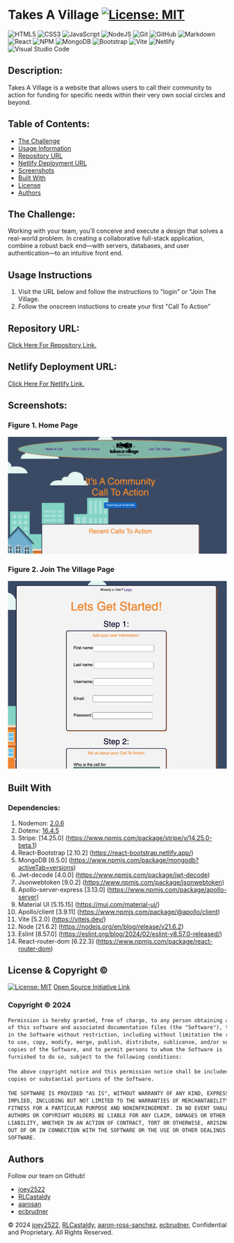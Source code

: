 # Takes A Village [![License: MIT](https://img.shields.io/badge/License-MIT-yellow.svg)](https://opensource.org/licenses/MIT)

![HTML5](https://img.shields.io/badge/html5-%23E34F26.svg?style=for-the-badge&logo=html5&logoColor=white)
![CSS3](https://img.shields.io/badge/css3-%231572B6.svg?style=for-the-badge&logo=css3&logoColor=white)
![JavaScript](https://img.shields.io/badge/javascript-%23323330.svg?style=for-the-badge&logo=javascript&logoColor=%23F7DF1E)
![NodeJS](https://img.shields.io/badge/node.js-6DA55F?style=for-the-badge&logo=node.js&logoColor=white)
![Git](https://img.shields.io/badge/git-%23F05033.svg?style=for-the-badge&logo=git&logoColor=white)
![GitHub](https://img.shields.io/badge/github-%23121011.svg?style=for-the-badge&logo=github&logoColor=white)
![Markdown](https://img.shields.io/badge/markdown-%23000000.svg?style=for-the-badge&logo=markdown&logoColor=white)
![React](https://img.shields.io/badge/react-%2320232a.svg?style=for-the-badge&logo=react&logoColor=%2361DAFB)
![NPM](https://img.shields.io/badge/NPM-%23CB3837.svg?style=for-the-badge&logo=npm&logoColor=white)
![MongoDB](https://img.shields.io/badge/MongoDB-%234ea94b.svg?style=for-the-badge&logo=mongodb&logoColor=white)
![Bootstrap](https://img.shields.io/badge/bootstrap-%238511FA.svg?style=for-the-badge&logo=bootstrap&logoColor=white)
![Vite](https://img.shields.io/badge/vite-%23646CFF.svg?style=for-the-badge&logo=vite&logoColor=white)
![Netlify](https://img.shields.io/badge/netlify-%23000000.svg?style=for-the-badge&logo=netlify&logoColor=#00C7B7)
![Visual Studio Code](https://img.shields.io/badge/Visual%20Studio%20Code-0078d7.svg?style=for-the-badge&logo=visual-studio-code&logoColor=white)


## Description:
Takes A Village is a website that allows users to call their community to action for funding for specific needs within their very own social circles and beyond.


## Table of Contents:
- [The Challenge](#The-Challenge)
- [Usage Information](#Usage-Information)
- [Repository URL](#Repository-URL)
- [Netlify Deployment URL](#Netlify-Deployment-URL)
- [Screenshots](#Screenshots)
- [Built With](#Built-With)
- [License](#License)
- [Authors](#Authors)


## The Challenge:
Working with your team, you’ll conceive and execute a design that solves a real-world problem. In creating a collaborative full-stack application, combine a robust back end—with servers, databases, and user authentication—to an intuitive front end.


## Usage Instructions
1. Visit the URL below and follow the instructions to "login" or "Join The Village.
2. Follow the onscreen instuctions to create your first "Call To Action"


## Repository URL:
[Click Here For Repository Link.](https://github.com/aarosan/crowdfund)

## Netlify Deployment URL:
[Click Here For Netlify Link.](https://takes-a-village.onrender.com/)

## Screenshots:
### Figure 1. Home Page
![](./client/assets/homePagePic.png) 
### Figure 2.  Join The Village Page
![](./client/assets/joinPagePic.png)


## Built With
### Dependencies:
1. Nodemon: [2.0.6](https://www.npmjs.com/package/nodemon/v/2.0.6)
2. Dotenv: [16.4.5](https://www.npmjs.com/package/dotenv)
3. Stripe: [14.25.0] (https://www.npmjs.com/package/stripe/v/14.25.0-beta.1)
4. React-Bootstrap [2.10.2] (https://react-bootstrap.netlify.app/)
5. MongoDB [6.5.0] (https://www.npmjs.com/package/mongodb?activeTab=versions)
6. Jwt-decode [4.0.0] (https://www.npmjs.com/package/jwt-decode)
7. Jsonwebtoken [9.0.2] (https://www.npmjs.com/package/jsonwebtoken)
8. Apollo-server-express [3.13.0] (https://www.npmjs.com/package/apollo-server)
9. Material UI [5.15.15] (https://mui.com/material-ui/)
10. Apollo/client [3.9.11] (https://www.npmjs.com/package/@apollo/client)
11. Vite [5.2.0] (https://vitejs.dev/)
12. Node [21.6.2] (https://nodejs.org/en/blog/release/v21.6.2)
13. Eslint [8.57.0] (https://eslint.org/blog/2024/02/eslint-v8.57.0-released/)
14. React-router-dom [6.22.3] (https://www.npmjs.com/package/react-router-dom)


## License & Copyright ©
[![License: MIT](https://img.shields.io/badge/License-MIT-yellow.svg)](https://opensource.org/licenses/MIT) [Open Source Initiative Link](https://opensource.org/licenses/MIT)


### Copyright © 2024
```md
Permission is hereby granted, free of charge, to any person obtaining a copy
of this software and associated documentation files (the "Software"), to deal
in the Software without restriction, including without limitation the rights
to use, copy, modify, merge, publish, distribute, sublicense, and/or sell
copies of the Software, and to permit persons to whom the Software is
furnished to do so, subject to the following conditions:

The above copyright notice and this permission notice shall be included in all
copies or substantial portions of the Software.

THE SOFTWARE IS PROVIDED "AS IS", WITHOUT WARRANTY OF ANY KIND, EXPRESS OR
IMPLIED, INCLUDING BUT NOT LIMITED TO THE WARRANTIES OF MERCHANTABILITY,
FITNESS FOR A PARTICULAR PURPOSE AND NONINFRINGEMENT. IN NO EVENT SHALL THE
AUTHORS OR COPYRIGHT HOLDERS BE LIABLE FOR ANY CLAIM, DAMAGES OR OTHER
LIABILITY, WHETHER IN AN ACTION OF CONTRACT, TORT OR OTHERWISE, ARISING FROM,
OUT OF OR IN CONNECTION WITH THE SOFTWARE OR THE USE OR OTHER DEALINGS IN THE
SOFTWARE.
```

  
## Authors
Follow our team on Github!
- [joey2522](https://github.com/Joey2522)
- [RLCastaldy](https://github.com/RLCastaldy)
- [aarosan](https://github.com/aarosan)
- [ecbrudner](https://github.com/ecbrudner)


© 2024 [joey2522](https://github.com/Joey2522), [RLCastaldy](https://github.com/RLCastaldy), [aaron-ross-sanchez](https://github.com/aaron-ross-sanchez), [ecbrudner](https://github.com/ecbrudner), Confidential and Proprietary. All Rights Reserved.

